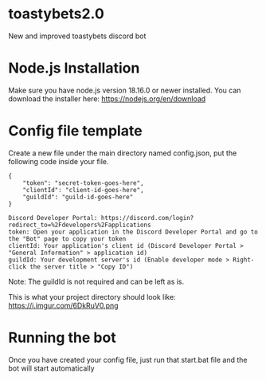# toastybets2.0
New and improved toastybets discord bot

# Node.js Installation
Make sure you have node.js version 18.16.0 or newer installed.
You can download the installer here: https://nodejs.org/en/download

# Config file template
Create a new file under the main directory named config.json, put the following code inside your file.
```
{
	"token": "secret-token-goes-here",
	"clientId": "client-id-goes-here",
	"guildId": "guild-id-goes-here"
}
```
```
Discord Developer Portal: https://discord.com/login?redirect_to=%2Fdevelopers%2Fapplications
token: Open your application in the Discord Developer Portal and go to the "Bot" page to copy your token
clientId: Your application's client id (Discord Developer Portal > "General Information" > application id)
guildId: Your development server's id (Enable developer mode > Right-click the server title > "Copy ID")
```
Note: The guildId is not required and can be left as is.

This is what your project directory should look like: https://i.imgur.com/6DkRuV0.png

# Running the bot
Once you have created your config file, just run that start.bat file and the bot will start automatically
